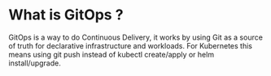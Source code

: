 # What is GitOps ?

GitOps is a way to do Continuous Delivery, it works by using Git as a source of truth for declarative infrastructure and workloads. 
For Kubernetes this means using git push instead of kubectl create/apply or helm install/upgrade.
